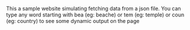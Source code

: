 This a sample website simulating fetching data from a json file. You can type any word starting with bea (eg: beache) or tem (eg: temple) or coun (eg: country) 
to see some dynamic output on the page
